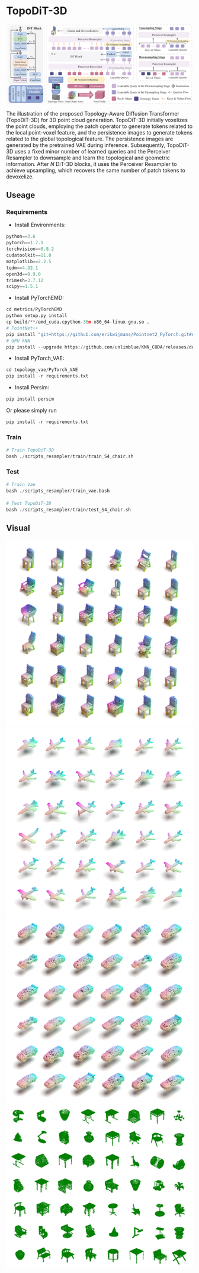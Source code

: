 # TopoDiT-3D
![TopoDiT-3D](https://github.com/Zechao-Guan/TopoDiT-3D/blob/main/demos/architercture.png)

The illustration of the proposed Topology-Aware Diffusion Transformer (TopoDiT-3D) for 3D point cloud generation. TopoDiT-3D initially voxelizes the point clouds, employing the patch operator to generate tokens related to the local point-voxel feature, and the persistence images to generate tokens related to the global topological feature. The persistence images are generated by the pretrained VAE during inference. Subsequently, TopoDiT-3D uses a fixed minor number of learned queries and the Perceiver Resampler to downsample and learn the topological and geometric information. After $N$ DiT-3D blocks, it uses the Perceiver Resampler to achieve upsampling, which recovers the same number of patch tokens to devoxelize.

## Useage
### Requirements
- Install Environments:
```python
python==3.6
pytorch==1.7.1
torchvision==0.8.2
cudatoolkit==11.0
matplotlib==2.2.5
tqdm==4.32.1
open3d==0.9.0
trimesh=3.7.12
scipy==1.5.1
```

- Install PyTorchEMD:
```python
cd metrics/PyTorchEMD
python setup.py install
cp build/**/emd_cuda.cpython-36m-x86_64-linux-gnu.so .
# PointNet++
pip install "git+https://github.com/erikwijmans/Pointnet2_PyTorch.git#egg=pointnet2_ops&subdirectory=pointnet2_ops_lib"
# GPU kNN
pip install --upgrade https://github.com/unlimblue/KNN_CUDA/releases/download/0.2/KNN_CUDA-0.2-py3-none-any.whl
```

- Install PyTorch_VAE:
```python
cd topology_vae/PyTorch_VAE
pip install -r requirements.txt
```

- Install Persim:
```python
pip install persim
```

Or please simply run
```python
pip install -r requirements.txt
```

### Train
```python
# Train TopoDiT-3D
bash ./scripts_resampler/train/train_S4_chair.sh
```


### Test
```python
# Train Vae
bash ./scripts_resampler/train_vae.bash

# Test TopoDiT-3D
bash ./scripts_resampler/train/test_S4_chair.sh
```

## Visual
![chair](https://github.com/Zechao-Guan/TopoDiT-3D/blob/main/figures/xr_chair.jpg)
![airplane](https://github.com/Zechao-Guan/TopoDiT-3D/blob/main/figures/xr_airplane.jpg)
![car](https://github.com/Zechao-Guan/TopoDiT-3D/blob/main/figures/xr_car.jpg)
![55categories](https://github.com/Zechao-Guan/TopoDiT-3D/blob/main/figures/55categories.jpg)

